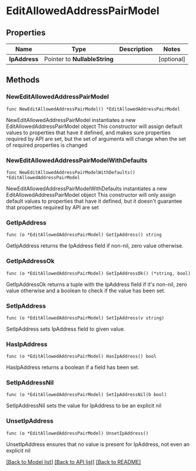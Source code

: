 # EditAllowedAddressPairModel

## Properties

Name | Type | Description | Notes
------------ | ------------- | ------------- | -------------
**IpAddress** | Pointer to **NullableString** |  | [optional] 

## Methods

### NewEditAllowedAddressPairModel

`func NewEditAllowedAddressPairModel() *EditAllowedAddressPairModel`

NewEditAllowedAddressPairModel instantiates a new EditAllowedAddressPairModel object
This constructor will assign default values to properties that have it defined,
and makes sure properties required by API are set, but the set of arguments
will change when the set of required properties is changed

### NewEditAllowedAddressPairModelWithDefaults

`func NewEditAllowedAddressPairModelWithDefaults() *EditAllowedAddressPairModel`

NewEditAllowedAddressPairModelWithDefaults instantiates a new EditAllowedAddressPairModel object
This constructor will only assign default values to properties that have it defined,
but it doesn't guarantee that properties required by API are set

### GetIpAddress

`func (o *EditAllowedAddressPairModel) GetIpAddress() string`

GetIpAddress returns the IpAddress field if non-nil, zero value otherwise.

### GetIpAddressOk

`func (o *EditAllowedAddressPairModel) GetIpAddressOk() (*string, bool)`

GetIpAddressOk returns a tuple with the IpAddress field if it's non-nil, zero value otherwise
and a boolean to check if the value has been set.

### SetIpAddress

`func (o *EditAllowedAddressPairModel) SetIpAddress(v string)`

SetIpAddress sets IpAddress field to given value.

### HasIpAddress

`func (o *EditAllowedAddressPairModel) HasIpAddress() bool`

HasIpAddress returns a boolean if a field has been set.

### SetIpAddressNil

`func (o *EditAllowedAddressPairModel) SetIpAddressNil(b bool)`

 SetIpAddressNil sets the value for IpAddress to be an explicit nil

### UnsetIpAddress
`func (o *EditAllowedAddressPairModel) UnsetIpAddress()`

UnsetIpAddress ensures that no value is present for IpAddress, not even an explicit nil

[[Back to Model list]](../README.md#documentation-for-models) [[Back to API list]](../README.md#documentation-for-api-endpoints) [[Back to README]](../README.md)



